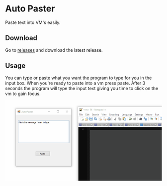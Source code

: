 # Auto Paster

Paste text into VM's easily.

## Download

Go to [releases](https://github.com/ius-csg/AutoPaster/releases) and download the latest release.

## Usage

You can type or paste what you want the program to type for you in the input box.
When you're ready to paste into a vm press paste. After 3 seconds the
program will type the input text giving you time to click on the vm to gain
focus.


![auto-paster-instructions](auto-paster.gif)
